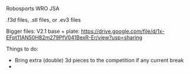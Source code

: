 Robosports WRO JSA

.f3d files, .stl files, or .ev3 files


Bigger files:
V2.1 base + plate: https://drive.google.com/file/d/1x-EFpt11AN50H82m279PfV041BexR-Er/view?usp=sharing 


Things to do:

- Bring extra (double) 3d pieces to the competition if any current break
- 
